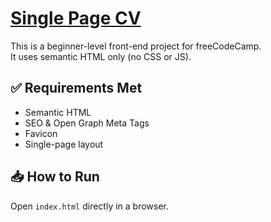 # [Single Page CV](https://roadmap.sh/projects/single-page-cv)

This is a beginner-level front-end project for freeCodeCamp.  
It uses semantic HTML only (no CSS or JS).

## ✅ Requirements Met
- Semantic HTML
- SEO & Open Graph Meta Tags
- Favicon
- Single-page layout

## 📥 How to Run
Open `index.html` directly in a browser.
